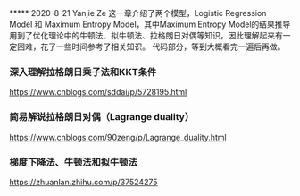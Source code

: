 ***** 2020-8-21 Yanjie Ze
这一章介绍了两个模型，Logistic Regression Model 和 Maximum Entropy Model，其中Maximum Entropy Model的结果推导用到了优化理论中的牛顿法、拟牛顿法、拉格朗日对偶等知识，因此理解起来有一定困难，花了一些时间参考了相关知识。
代码部分，等到大概看完一遍后再做。
### 深入理解拉格朗日乘子法和KKT条件
https://www.cnblogs.com/sddai/p/5728195.html
### 简易解说拉格朗日对偶（Lagrange duality）
https://www.cnblogs.com/90zeng/p/Lagrange_duality.html
### 梯度下降法、牛顿法和拟牛顿法
https://zhuanlan.zhihu.com/p/37524275
